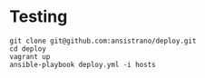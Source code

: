 Testing
=======

    git clone git@github.com:ansistrano/deploy.git
    cd deploy
    vagrant up
    ansible-playbook deploy.yml -i hosts



